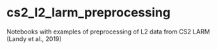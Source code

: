 # cs2_l2_larm_preprocessing
Notebooks with examples of preprocessing of L2 data from CS2 LARM (Landy et al., 2019)
